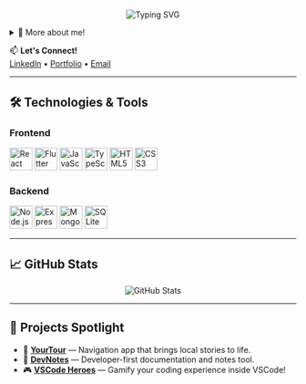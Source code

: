 # 
<p align="center">
  <img src="https://readme-typing-svg.herokuapp.com?font=Fira+Code&size=28&pause=1000&center=true&vCenter=true&width=600&lines=Hi+there!+I'm+Garrett+Hayes;Developer+%7C+Builder+%7C+Creator" alt="Typing SVG" />
</p>

<details>
  <summary>🧠 More about me!</summary>

  - 🎓 Computer Science Major
  - 👨‍💻 DevOps Engineer
  - ⭐ Founder of YourTour

</details>

📫 **Let's Connect!**  
[LinkedIn](https://www.linkedin.com/in/garretthayes/) • [Portfolio](https://yourwebsite.com) • [Email](mailto:your.email@example.com)

---

## 🛠️ Technologies & Tools

### Frontend
<p align="left">
  <img src="https://cdn.jsdelivr.net/gh/devicons/devicon/icons/react/react-original.svg" alt="React" width="40" height="40"/>
  <img src="https://cdn.jsdelivr.net/gh/devicons/devicon/icons/flutter/flutter-original.svg" alt="Flutter" width="40" height="40"/>
  <img src="https://cdn.jsdelivr.net/gh/devicons/devicon/icons/javascript/javascript-original.svg" alt="JavaScript" width="40" height="40"/>
  <img src="https://cdn.jsdelivr.net/gh/devicons/devicon/icons/typescript/typescript-original.svg" alt="TypeScript" width="40" height="40"/>
  <img src="https://cdn.jsdelivr.net/gh/devicons/devicon/icons/html5/html5-original.svg" alt="HTML5" width="40" height="40"/>
  <img src="https://cdn.jsdelivr.net/gh/devicons/devicon/icons/css3/css3-original.svg" alt="CSS3" width="40" height="40"/>
</p>

### Backend
<p align="left">
  <img src="https://cdn.jsdelivr.net/gh/devicons/devicon/icons/nodejs/nodejs-original.svg" alt="Node.js" width="40" height="40"/>
  <img src="https://cdn.jsdelivr.net/gh/devicons/devicon/icons/express/express-original.svg" alt="Express.js" width="40" height="40"/>
  <img src="https://cdn.jsdelivr.net/gh/devicons/devicon/icons/mongodb/mongodb-original.svg" alt="MongoDB" width="40" height="40"/>
  <img src="https://cdn.jsdelivr.net/gh/devicons/devicon/icons/sqlite/sqlite-original.svg" alt="SQLite" width="40" height="40"/>
</p>


---

## 📈 GitHub Stats

<p align="center">
  <img src="https://github-readme-stats.vercel.app/api?username=GarrettHayes&show_icons=true&theme=radical" alt="GitHub Stats" />
</p>

---

## 🌟 Projects Spotlight

- 🚗 [**YourTour**](https://yourtournavigation.com) — Navigation app that brings local stories to life.
- 📓 [**DevNotes**](https://github.com/bridgeshayes/DevNotes) — Developer-first documentation and notes tool.
- 🎮 [**VSCode Heroes**](https://github.com/bridgeshayes/vscode-battle-arena) — Gamify your coding experience inside VSCode!
